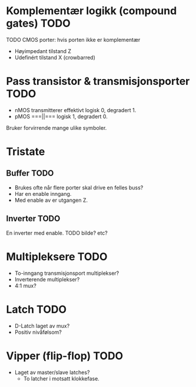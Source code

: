 Komplementær logikk (compound gates) TODO
====================================
TODO
CMOS porter: hvis porten ikke er komplementær

 - Høyimpedant tilstand Z
 - Udefinért tilstand X (crowbarred)

Pass transistor & transmisjonsporter TODO
====================================
 - nMOS transmitterer effektivt logisk 0, degradert 1.
 - pMOS ===||=== logisk 1, degradert 0.

Bruker forvirrende mange ulike symboler.

Tristate
========
Buffer TODO
------
 - Brukes ofte når flere porter skal drive en felles buss?
 - Har en enable inngang.
 - Med enable av er utgangen Z.

Inverter TODO
--------
En inverter med enable.
TODO bilde? etc?

Multipleksere TODO
=============
 - To-inngang transmisjonsport multiplekser?
 - Inverterende multiplekser?
 - 4:1 mux?

Latch TODO
=====
 - D-Latch laget av mux?
 - Positiv nivåfølsom?

Vipper (flip-flop) TODO
==================
 - Laget av master/slave latches?
   * To latcher i motsatt klokkefase.

